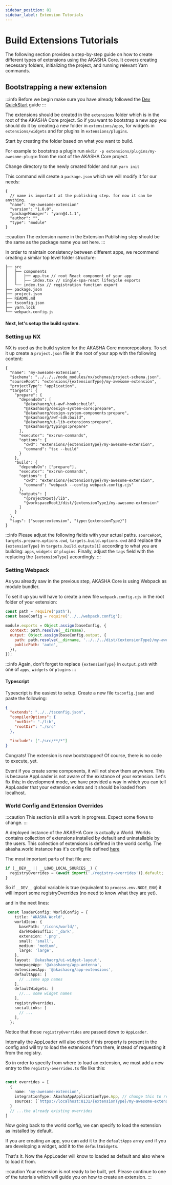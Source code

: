 ```yaml
---
sidebar_position: 81
sidebar_label: Extension Tutorials
---
```


# Build Extensions Tutorials
The following section provides a step-by-step guide on how to create different types of extensions using the AKASHA Core. It covers creating necessary folders, initializing the project, and running relevant Yarn commands.

## Bootstrapping a new extension

:::info
Before we begin make sure you have already followed the [Dev QuickStart](../../setup.md) guide
:::

The extensions should be created in the `extensions` folder which is in the root of the AKASHA Core project. So if you want to bootstrap a new app you should do it by creating a new folder in `extensions/apps`, for widgets in `extensions/widgets` and for plugins in `extensions/plugins`.

Start by creating the folder based on what you want to build.

For example to bootstrap a plugin run `mkdir -p extensions/plugins/my-awesome-plugin` from the root of the AKASHA Core project.

Change directory to the newly created folder and run `yarn init`

This command will create a `package.json` which we will modify it for our needs:

```json5 {3-4,6-7} showLineNumbers title="package.json"
{
  // name is important at the publishing step. for now it can be anything.
  "name": "my-awesome-extension"
  "version": "1.0.0",
  "packageManager": "yarn@4.1.1",
  "author": "",
  "type": "module"
}
```

:::caution
The extension name in the Extension Publishing step should be the same as the package name you set here.
:::


In order to maintain consistency between different apps, we recommend creating a similar top level folder structure:

```treeview title="Basic App Directory Structure"
├── src
│   ├── components
│   │   ├── app.tsx // root React component of your app
│   │   ├── index.tsx // single-spa-react lifecycle exports
│   └── index.tsx // registration function export
├── package.json
├── project.json
├── README.md
├── tsconfig.json
├── yarn.lock
└── webpack.config.js
```

#### Next, let's setup the build system.

### Setting up NX
NX is used as the build system for the AKASHA Core monorepository.
To set it up create a `project.json` file in the root of your app with the following content:

```json5
{
  "name": "my-awesome-extension",
  "$schema": "../../../node_modules/nx/schemas/project-schema.json",
  "sourceRoot": "extensions/{extensionType}/my-awesome-extension",
  "projectType": "application",
  "targets": {
    "prepare": {
      "dependsOn": [
        "@akashaorg/ui-awf-hooks:build",
        "@akashaorg/design-system-core:prepare",
        "@akashaorg/design-system-components:prepare",
        "@akashaorg/awf-sdk:build",
        "@akashaorg/ui-lib-extensions:prepare",
        "@akashaorg/typings:prepare"
      ],
      "executor": "nx:run-commands",
      "options": {
        "cwd": "extensions/{extensionType}/my-awesome-extension",
        "command": "tsc --build"
      }
    },
    "build": {
      "dependsOn": ["prepare"],
      "executor": "nx:run-commands",
      "options": {
        "cwd": "extensions/{extensionType}/my-awesome-extension",
        "command": "webpack --config webpack.config.cjs"
      },
      "outputs": [
        "{projectRoot}/lib",
        "{workspaceRoot}/dist/{extensionType}/my-awesome-extension"
      ]
    }
  },
  "tags": ["scope:extension", "type:{extensionType}"]
}
```

:::info
Please adjust the following fields with your actual paths.
`sourceRoot`, `targets.prepare.options.cwd`, `targets.build.options.cwd` and replace the `{extensionType}` in `targets.build.outputs[1]` according to what you are building: `apps`, `widgets` or `plugins`.
Finally, adjust the `tags` field with the replacing the `{extensionType}` accordingly.
:::


### Setting Webpack
As you already saw in the previous step, AKASHA Core is using Webpack as module bundler.

To set it up you will have to create a new file `webpack.config.cjs` in the root folder of your extension:

```js
const path = require('path');
const baseConfig = require('../../webpack.config');

module.exports = Object.assign(baseConfig, {
  context: path.resolve(__dirname),
  output: Object.assign(baseConfig.output, {
    path: path.resolve(__dirname, '../../../dist/{extensionType}/my-awesome-extension'),
    publicPath: 'auto',
  }),
});
```

:::info
Again, don't forget to replace `{extensionType}` in `output.path` with one of `apps`, `widgets` or `plugins`
:::

#### Typescript

Typescript is the easiest to setup. Create a new file `tsconfig.json` and paste the following:

```json
{
  "extends": "../../tsconfig.json",
  "compilerOptions": {
    "outDir": "./lib",
    "rootDir": "./src"
  },

  "include": ["./src/**/*"]
}
```

Congrats! The extension is now bootstrapped!
Of course, there is no code to execute, yet.

Event if you create some components, it will not show them anywhere. This is because AppLoader is not aware of the existance of your extension.
Let's fix this; in development mode, we have provided a way in which you can tell AppLoader that your extension exists and it should be loaded from localhost.

### World Config and Extension Overrides

:::caution
This section is still a work in progress. Expect some flows to change.
:::

A deployed instance of the AKASHA Core is actually a World. Worlds contains collection of extensions installed by default and uninstallable by the users.
This collection of extensions is defined in the world config. The akasha.world instance has it's config file defined [here](https://github.com/AKASHAorg/akasha-core/blob/next/worlds/akasha.world/src/index.ts)

The most important parts of that file are:

```ts
if (__DEV__ || __LOAD_LOCAL_SOURCES__) {
  registryOverrides = (await import('./registry-overrides')).default;
}
```
So if `__DEV__` global variable is true (equivalent to `process.env.NODE_ENV`) it will import some registryOverrides (no need to know what they are yet).

and in the next lines:

```ts {19} showLineNumbers title="AKASHA World config"
 const loaderConfig: WorldConfig = {
    title: 'AKASHA World',
    worldIcon: {
      basePath: '/icons/world/',
      darkModeSuffix: '_dark',
      extension: '.png',
      small: 'small',
      medium: 'medium',
      large: 'large',
    },
    layout: '@akashaorg/ui-widget-layout',
    homepageApp: '@akashaorg/app-antenna',
    extensionsApp: '@akashaorg/app-extensions',
    defaultApps: [
      // ..some app names
    ],
    defaultWidgets: [
      //... some widget names
    ],
    registryOverrides,
    socialLinks: [
      // ...
    ],
  };
```
Notice that those `registryOverrides` are passed down to `AppLoader`.

Internally the AppLoader will also check if this property is present in the config and will try to load the extensions from there, instead of requesting it from the registry.

So in order to specify from where to load an extension, we must add a new entry to the `registry-overrides.ts` file like this:

```ts title="registry-overrides.ts"

const overrides = [
  {
    name: 'my-awesome-extension',
    integrationType: AkashaAppApplicationType.App, // change this to reflect the kind of extension you are creating
    sources: [`https://localhost:8131/{extensionType}/my-awesome-extension`],
  }
  // ...the already existing overrides
]
```

Now going back to the world config, we can specify to load the extension as installed by default.

If you are creating an app, you can add it to the `defaultApps` array and if you are developing a widget, add it to the `defaultWidgets`.

That's it. Now the AppLoader will know to loaded as default and also where to load it from.

:::caution
Your extension is not ready to be built, yet. Please continue to one of the tutorials which will guide you on how to create an extension.
:::
